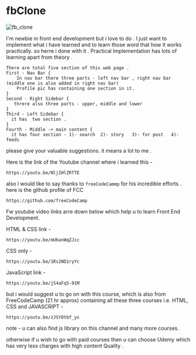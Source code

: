# fbClone
![fb_clone](https://user-images.githubusercontent.com/98875003/194067583-42bc8be1-310a-4454-a6da-3d8012df2684.png)


I'm newbie in front end development but i love to do .
I just want to implement what i have learned and to learn those word that how it works practically. so herre i done with it . Practical Implementation has lots of learning apart from theory .
``` 
There are total five section of this web page .
First - Nav Bar {
    In nav bar there three parts - left nav bar , right nav bar (middle one is also added in right nav bar)
    Profile pic has containing one section in it.
}
Second - Right Sidebar {
   threre also three parts - upper, middle and lower
}
Third - Left Sidebar {
  it has  two section .
}
Fourth - Middle -> main content {
  it has four section - 1)- search  2)- story   3)- for post   4)- feeds
```

please give your valuable suggestions. it means a lot to me .

Here is the link of the Youtube channel where i learned this -
```
https://youtu.be/NljIHlZRTTE
```

also i would like to say thanks to ```freeCodeCammp``` for his incredible efforts . here is the github profile of FCC

``` 
https://github.com/freeCodeCamp
```
Fw youtube video links arre down below which help u to learn Front End Development.

HTML & CSS link -

```
https://youtu.be/mU6anWqZJcc
```

CSS only -

```
https://youtu.be/1Rs2ND1ryYc
```

JavaScript link -

```
https://youtu.be/jS4aFq5-91M
```

but i would suggest u to go on with this course, which is also from FreeCodeCamp (21 hr approx) containing all these three 
courses i.e. HTML, CSS and JAVASCRIPT -

```
https://youtu.be/zJSY8tbf_ys
```
note - u can also find js library on this channel and many more courses.

otherwise if u wish to go with paid courses then u can choose Udemy which has very less charges with high content Quality . 
